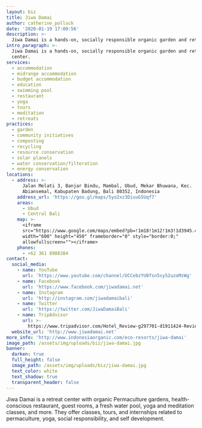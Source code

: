 ```yaml
---
layout: biz
title: Jiwa Damai
author: catherine_pollock
date: '2020-01-19 17:00:56'
description: >-
  Jiwa Damai is a hands-on, socially responsible organic garden and retreat center near Ubud, Bali.
intro_paragraph: >-
  Jiwa Damai is a hands-on, socially responsible organic garden and retreat
  center.
services:
  - accommodation
  - midrange accommodation
  - budget accommodation
  - education
  - swimming pool
  - restaurant
  - yoga
  - tours
  - meditation
  - retreats
practices:
  - garden
  - community initiatives
  - composting
  - recycling
  - resource conservation
  - solar planels
  - water conservation/filteration
  - energy conservation
locations:
  - address: >-
      Jalan Melati 3, Banjar Bindu, Mambal, Ubud, Mekar Bhuwana, Kec.
      Abiansemal, Kabupaten Badung, Bali 80352, Indonesia
    address_url: 'https://goo.gl/maps/5yo2xz3DiuuG5Uqf7'
    areas:
      - Ubud
      - Central Bali
    map: >-
      <iframe
      src="https://www.google.com/maps/embed?pb=!1m18!1m12!1m3!1d3945.4934011445785!2d115.22994031545085!3d-8.548460993855109!2m3!1f0!2f0!3f0!3m2!1i1024!2i768!4f13.1!3m3!1m2!1s0x2dd23c5441379f9f%3A0xf45a67d5063487c3!2sJiwa%20Damai%20Organic%20Garden%20%26%20Retreat%20Center!5e0!3m2!1sen!2ses!4v1579450494379!5m2!1sen!2ses"
      width="600" height="450" frameborder="0" style="border:0;"
      allowfullscreen=""></iframe>
    phones:
      - +62 361 8988384
contact:
  social_media:
    - name: YouTube
      url: 'https://www.youtube.com/channel/UCCebzYU0fsn5sy52uzoMzWg'
    - name: Facebook
      url: 'https://www.facebook.com/jiwadamai.net'
    - name: Instagram
      url: 'http://instagram.com/jiwadamaibali'
    - name: Twitter
      url: 'https://twitter.com/JiwaDamaiBali'
    - name: TripAdvisor
      url: >-
        https://www.tripadvisor.com/Hotel_Review-g297701-d1911424-Reviews-Jiwa_Damai_Organic_Garden_Retreat-Ubud_Gianyar_Regency_Bali.html
  website_url: 'http://www.jiwadamai.net'
more_info: 'http://www.indonesiaorganic.com/eco-resorts/jiwa-damai'
image_path: /assets/img/uploads/biz/jiwa-damai.jpg
banner:
  darken: true
  full_height: false
  image_path: /assets/img/uploads/biz/jiwa-damai.jpg
  text_color: white
  text_shadow: true
  transparent_header: false
---
```

Jiwa Damai is a retreat center with organic Permaculture gardens, health-conscious restaurant, guest rooms, a fresh water pool, yoga and meditation classes, and more. They offer classes, tours, and internships related to permaculture, yoga, social responsibility, and self development.
